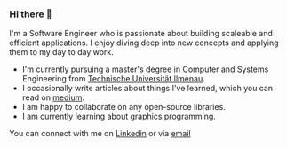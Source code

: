 ### Hi there 👋

I'm a Software Engineer who is passionate about building scaleable and efficient applications.
I enjoy diving deep into new concepts and applying them to my day to day work.

* I'm currently pursuing a master's degree in Computer and Systems Engineering from [Technische Universität Ilmenau](https://www.tu-ilmenau.de/).
* I occasionally write articles about things I've learned, which you can read on [medium](https://medium.com/@tai.him18).
* I am happy to collaborate on any open-source libraries.
* I am currently learning about graphics programming.

You can connect with me on [Linkedin](https://www.linkedin.com/in/taihim/) or via [email](mailto:tai.him18@gmail.com)

<!--
**taihim/taihim** is a ✨ _special_ ✨ repository because its `README.md` (this file) appears on your GitHub profile.

Here are some ideas to get you started:

- 🔭 I’m currently working on ...
- 🌱 I’m currently learning ...
- 👯 I’m looking to collaborate on ...
- 🤔 I’m looking for help with ...
- 💬 Ask me about ...
- 📫 How to reach me: ...
- 😄 Pronouns: ...
- ⚡ Fun fact: ...
-->
